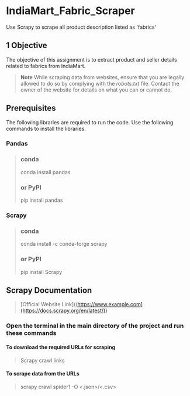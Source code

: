 # IndiaMart_Fabric_Scraper
Use Scrapy to scrape all product description listed as 'fabrics'

## 1	Objective
The objective of this assignment is to extract product and seller details related to fabrics from IndiaMart. 

> **Note**
> While scraping data from websites, ensure that you are legally allowed to do so by complying with the *robots.txt* file. Contact the owner of the website for details on what you can or cannot do. 

## Prerequisites
The following libraries are required to run the code. Use the following commands to install the libraries.

### Pandas
> ### conda
> 
> conda install pandas
>
> ### or PyPI
> 
> pip install pandas

### Scrapy
> ### conda
> 
> conda install -c conda-forge scrapy
>
> ### or PyPI
> 
> pip install Scrapy

## Scrapy Documentation
> [Official Website Link]((https://www.example.com](https://docs.scrapy.org/en/latest/))


### Open the terminal in the main directory of the project and run these commands


#### To download the required URLs for scraping
>
> Scrapy crawl links


#### To scrape data from the URLs
>
> scrapy crawl spider1 -O <filename><.json>/<.csv>

